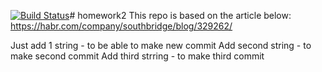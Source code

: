 [![Build Status](https://travis-ci.org/MedvSerg/homework2.svg?branch=master)](https://travis-ci.org/MedvSerg/homework2)# homework2
This repo is based on the article below:
https://habr.com/company/southbridge/blog/329262/

Just add 1 string - to be able to make new commit
Add second string - to make second commit
Add third strring - to make third commit

